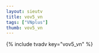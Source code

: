 ```yaml
--- 
layout: sieutv
title: vov5_vn
tags: ["VNplus"]
thumb: vov5_vn
---
```

{% include tvadv key="vov5_vn" %}
